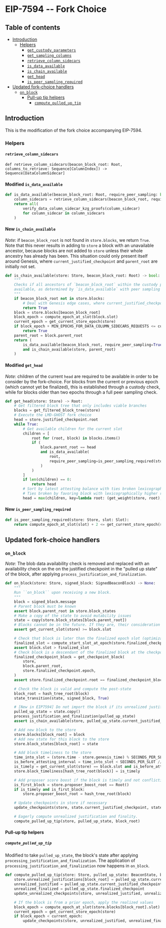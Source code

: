 # EIP-7594 -- Fork Choice

## Table of contents
<!-- TOC -->
<!-- START doctoc generated TOC please keep comment here to allow auto update -->
<!-- DON'T EDIT THIS SECTION, INSTEAD RE-RUN doctoc TO UPDATE -->

- [Introduction](#introduction)
  - [Helpers](#helpers)
    - [`get_custody_parameters`](#get_custody_parameters)
    - [`get_sampling_columns`](#get_sampling_columns)
    - [`retrieve_column_sidecars`](#retrieve_column_sidecars)
    - [`is_data_available`](#is_data_available)
    - [`is_chain_available`](#is_chain_available)
    - [`get_head`](#get_head)
    - [`is_peer_sampling_required`](#is_peer_sampling_required)
- [Updated fork-choice handlers](#updated-fork-choice-handlers)
  - [`on_block`](#on_block)
    - [Pull-up tip helpers](#pull-up-tip-helpers)
      - [`compute_pulled_up_tip`](#compute_pulled_up_tip)

<!-- END doctoc generated TOC please keep comment here to allow auto update -->
<!-- /TOC -->

## Introduction

This is the modification of the fork choice accompanying EIP-7594.

### Helpers

#### `retrieve_column_sidecars`

`def retrieve_column_sidecars(beacon_block_root: Root, columns_to_retrieve: Sequence[ColumnIndex]) -> Sequence[DataColumnSidecar]`

#### Modified `is_data_available`

```python
def is_data_available(beacon_block_root: Root, require_peer_sampling: bool=False) -> bool:
    column_sidecars = retrieve_column_sidecars(beacon_block_root, require_peer_sampling)
    return all(
        verify_data_column_sidecar_kzg_proofs(column_sidecar)
        for column_sidecar in column_sidecars
    )
```

#### New `is_chain_available`

*Note*: if `beacon_block_root` is not found in `store.blocks`, we return `True`. Note that this never
results in adding to `store` a block with an unavailable ancestor, because blocks are not added to
`store` unless their whole ancestry has already has been. This situation could only present itself
around Genesis, where `current_justified_checkpoint` and `parent_root` are initially not set. 

```python
def is_chain_available(store: Store, beacon_block_root: Root) -> bool: 
    """
    Checks if all ancestors of `beacon_block_root` within the custody period are 
    available, as determined by `is_data_available` with peer sampling enabled
    """
    if beacon_block_root not in store.blocks:
        # Deal with Genesis edge cases, where current_justified_checkpoint and parent_root are not set
        return True
    block = store.blocks[beacon_block_root]
    block_epoch = compute_epoch_at_slot(block.slot)
    current_epoch = get_current_store_epoch(store)
    if block_epoch + MIN_EPOCHS_FOR_DATA_COLUMN_SIDECARS_REQUESTS <= current_epoch:
        return True
    parent_root = block.parent_root
    return (
        is_data_available(beacon_block_root, require_peer_sampling=True) 
        and is_chain_available(store, parent_root)
    )
```

#### Modified `get_head`

*Note*: children of the current `head` are required to be available in order to be consider by the fork-choice.
For blocks from the current or previous epoch (which cannot yet be finalized), this is established through 
a custody check, while for blocks older than two epochs through a full peer sampling check.

```python
def get_head(store: Store) -> Root:
    # Get filtered block tree that only includes viable branches
    blocks = get_filtered_block_tree(store)
    # Execute the LMD-GHOST fork choice
    head = store.justified_checkpoint.root
    while True:
        # Get available children for the current slot
        children = [
            root for (root, block) in blocks.items()
            if (
                block.parent_root == head
                and is_data_available(
                    root, 
                    require_peer_sampling=is_peer_sampling_required(store, block.slot)
                )
            )
        ]
        if len(children) == 0:
            return head
        # Sort by latest attesting balance with ties broken lexicographically
        # Ties broken by favoring block with lexicographically higher root
        head = max(children, key=lambda root: (get_weight(store, root), root))
```

#### New `is_peer_sampling_required`

```python
def is_peer_sampling_required(store: Store, slot: Slot):
    return compute_epoch_at_slot(slot) + 2 <= get_current_store_epoch(store)
```

## Updated fork-choice handlers

### `on_block`

*Note*: The blob data availability check is removed and replaced with an availability
check on the on the justified checkpoint in the "pulled up state" of the block, after
applying `process_justification_and_finalization`.

```python
def on_block(store: Store, signed_block: SignedBeaconBlock) -> None:
    """
    Run ``on_block`` upon receiving a new block.
    """
    block = signed_block.message
    # Parent block must be known
    assert block.parent_root in store.block_states
    # Make a copy of the state to avoid mutability issues
    state = copy(store.block_states[block.parent_root])
    # Blocks cannot be in the future. If they are, their consideration must be delayed until they are in the past.
    assert get_current_slot(store) >= block.slot

    # Check that block is later than the finalized epoch slot (optimization to reduce calls to get_ancestor)
    finalized_slot = compute_start_slot_at_epoch(store.finalized_checkpoint.epoch)
    assert block.slot > finalized_slot
    # Check block is a descendant of the finalized block at the checkpoint finalized slot
    finalized_checkpoint_block = get_checkpoint_block(
        store,
        block.parent_root,
        store.finalized_checkpoint.epoch,
    )
    assert store.finalized_checkpoint.root == finalized_checkpoint_block

    # Check the block is valid and compute the post-state
    block_root = hash_tree_root(block)
    state_transition(state, signed_block, True)

    # [New in EIP7594] Do not import the block if its unrealized justified checkpoint is not available
    pulled_up_state = state.copy()
    process_justification_and_finalization(pulled_up_state)
    assert is_chain_available(store, pulled_up_state.current_justified_checkpoint.root)

    # Add new block to the store
    store.blocks[block_root] = block
    # Add new state for this block to the store
    store.block_states[block_root] = state

    # Add block timeliness to the store
    time_into_slot = (store.time - store.genesis_time) % SECONDS_PER_SLOT
    is_before_attesting_interval = time_into_slot < SECONDS_PER_SLOT // INTERVALS_PER_SLOT
    is_timely = get_current_slot(store) == block.slot and is_before_attesting_interval
    store.block_timeliness[hash_tree_root(block)] = is_timely

    # Add proposer score boost if the block is timely and not conflicting with an existing block
    is_first_block = store.proposer_boost_root == Root()
    if is_timely and is_first_block:
        store.proposer_boost_root = hash_tree_root(block)

    # Update checkpoints in store if necessary
    update_checkpoints(store, state.current_justified_checkpoint, state.finalized_checkpoint)

    # Eagerly compute unrealized justification and finality.
    compute_pulled_up_tip(store, pulled_up_state, block_root)
```

#### Pull-up tip helpers

##### `compute_pulled_up_tip`

Modified to take `pulled_up_state`, the block's state after applying `processing_justification_and_finalization`.
The application of `processing_justification_and_finalization` now happens in `on_block`.

```python
def compute_pulled_up_tip(store: Store, pulled_up_state: BeaconState, block_root: Root) -> None:
    store.unrealized_justifications[block_root] = pulled_up_state.current_justified_checkpoint
    unrealized_justified = pulled_up_state.current_justified_checkpoint
    unrealized_finalized = pulled_up_state.finalized_checkpoint
    update_unrealized_checkpoints(store, unrealized_justified, unrealized_finalized)

    # If the block is from a prior epoch, apply the realized values
    block_epoch = compute_epoch_at_slot(store.blocks[block_root].slot)
    current_epoch = get_current_store_epoch(store)
    if block_epoch < current_epoch:
        update_checkpoints(store, unrealized_justified, unrealized_finalized)
```
